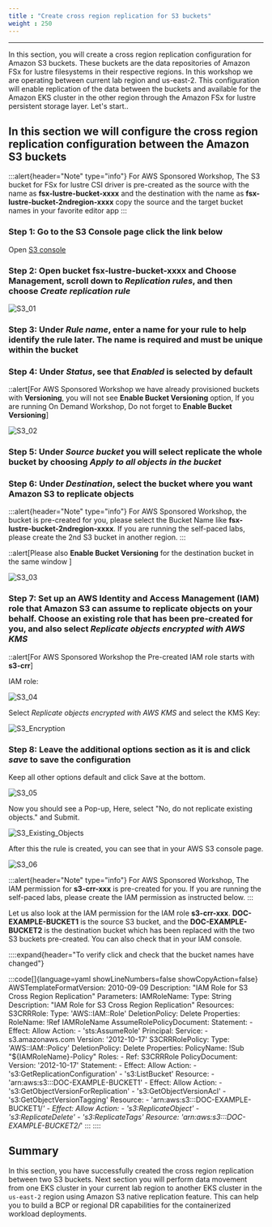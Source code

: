 ```yaml
---
title : "Create cross region replication for S3 buckets"
weight : 250
---
```

-------------------------------------------------------------

In this section, you will create a cross region replication configuration for Amazon S3 buckets. These buckets are the data repositories of Amazon FSx for lustre filesystems in their respective regions. In this workshop we are operating between current lab region and us-east-2. This configuration will enable replication of the data between the buckets and available for the Amazon EKS cluster in the other region through the Amazon FSx for lustre persistent storage layer. Let's start..

## In this section we will configure the cross region replication configuration between the Amazon S3 buckets

:::alert{header="Note" type="info"}
For AWS Sponsored Workshop, The S3 bucket for FSx for lustre CSI driver is pre-created as the source with the name as **fsx-lustre-bucket-xxxx** and the destination with the name as **fsx-lustre-bucket-2ndregion-xxxx**
copy the source and the target bucket names in your favorite editor app
:::


### Step 1: Go to the S3 Console page click the link below

Open [S3 console](https://s3.console.aws.amazon.com)


### Step 2: Open bucket **fsx-lustre-bucket-xxxx** and Choose **Management**, scroll down to *Replication rules*, and then choose *Create replication rule*

![S3_01](/static/images/S3_01.png)

### Step 3: Under *Rule name*, enter a name for your rule to help identify the rule later. The name is required and must be unique within the bucket

### Step 4: Under *Status*, see that *Enabled* is selected by default

::alert[For AWS Sponsored Workshop we have already provisioned buckets with **Versioning**, you will not see **Enable Bucket Versioning** option, If you are running On Demand Workshop, Do not forget to **Enable Bucket Versioning**]

![S3_02](/static/images/S3_02.png)

### Step 5: Under *Source bucket* you will select replicate the whole bucket by choosing *Apply to all objects in the bucket*

### Step 6: Under *Destination*, select the bucket where you want Amazon S3 to replicate objects

:::alert{header="Note" type="info"}
For AWS Sponsored Workshop, the bucket is pre-created for you, please select the Bucket Name like **fsx-lustre-bucket-2ndregion-xxxx**. If you are running the self-paced labs, please create the 2nd S3 bucket in another region.
:::

::alert[Please also **Enable Bucket Versioning** for the destination bucket in the same window ]

![S3_03](/static/images/S3_03.png)

### Step 7: Set up an AWS Identity and Access Management (IAM) role that Amazon S3 can assume to replicate objects on your behalf. Choose an existing role that has been pre-created for you, and also select *Replicate objects encrypted with AWS KMS*

::alert[For AWS Sponsored Workshop the Pre-created IAM role starts with **s3-crr**]

IAM role: 

![S3_04](/static/images/S3_04.png)

Select *Replicate objects encrypted with AWS KMS* and select the KMS Key:

![S3_Encryption](/static/images/S3_Encryption.png)


### Step 8: Leave the additional options section as it is and click *save* to save the configuration

Keep all other options default and click Save at the bottom. 

![S3_05](/static/images/S3_05.png)

Now you should see a Pop-up, Here, select "No, do not replicate existing objects." and Submit.

![S3_Existing_Objects](/static/images/S3_06.png)

After this the rule is created, you can see that in your AWS S3 console page.

![S3_06](/static/images/S3_07.png)


:::alert{header="Note" type="info"}
For AWS Sponsored Workshop, The IAM permission for **s3-crr-xxx** is pre-created for you. If you are running the self-paced labs, please create the IAM permission as instructed below.
:::

Let us also look at the IAM permission for the IAM role **s3-crr-xxx**. **DOC-EXAMPLE-BUCKET1** is the source S3 bucket, and the **DOC-EXAMPLE-BUCKET2** is the destination bucket which has been replaced with the two S3 buckets pre-created. You can also check that in your IAM console.

::::expand{header="To verify click and check that the bucket names have changed"}

:::code[]{language=yaml showLineNumbers=false showCopyAction=false}
AWSTemplateFormatVersion: 2010-09-09
Description: "IAM Role for S3 Cross Region Replication"
Parameters:
  IAMRoleName: 
    Type: String
    Description: "IAM Role for S3 Cross Region Replication"
Resources:
  S3CRRRole:
    Type: 'AWS::IAM::Role'
    DeletionPolicy: Delete
    Properties:
      RoleName: !Ref IAMRoleName
      AssumeRolePolicyDocument:
        Statement:
          - Effect: Allow 
            Action:
              - 'sts:AssumeRole'
            Principal:
              Service:
                - s3.amazonaws.com
        Version: '2012-10-17'
  S3CRRRolePolicy:
    Type: 'AWS::IAM::Policy'
    DeletionPolicy: Delete
    Properties:
      PolicyName: !Sub "${IAMRoleName}-Policy"
      Roles:
          - Ref: S3CRRRole
      PolicyDocument:
        Version: '2012-10-17'
        Statement:
          - Effect: Allow
            Action:
              - 's3:GetReplicationConfiguration'
              - 's3:ListBucket'
            Resource:
              - 'arn:aws:s3:::DOC-EXAMPLE-BUCKET1'
          - Effect: Allow
            Action:
              - 's3:GetObjectVersionForReplication'
              - 's3:GetObjectVersionAcl'
              - 's3:GetObjectVersionTagging'
            Resource:
              - 'arn:aws:s3:::DOC-EXAMPLE-BUCKET1/*'
          - Effect: Allow
            Action:
              - 's3:ReplicateObject'
              - 's3:ReplicateDelete'
              - 's3:ReplicateTags'
            Resource: 'arn:aws:s3:::DOC-EXAMPLE-BUCKET2/*'
:::
::::

## Summary

In this section, you have successfully created the cross region replication between two S3 buckets. Next section you will perform data movement from one EKS cluster in your current lab region to another EKS cluster in the `us-east-2` region using Amazon S3 native replication feature. This can help you to build a BCP or regional DR capabilities for the containerized workload deployments. 